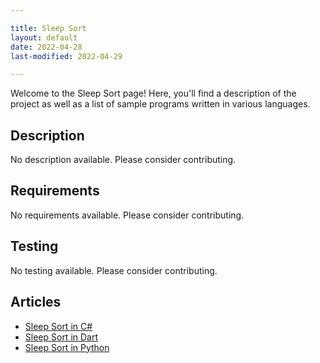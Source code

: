 ```yaml
---

title: Sleep Sort
layout: default
date: 2022-04-28
last-modified: 2022-04-29

---
```


Welcome to the Sleep Sort page! Here, you'll find a description of the project as well as a list of sample programs written in various languages.

## Description

No description available. Please consider contributing.

## Requirements

No requirements available. Please consider contributing.

## Testing

No testing available. Please consider contributing.

## Articles

- [Sleep Sort in C#](https://sampleprograms.io/projects/sleep-sort/c-sharp)
- [Sleep Sort in Dart](https://sampleprograms.io/projects/sleep-sort/dart)
- [Sleep Sort in Python](https://sampleprograms.io/projects/sleep-sort/python)